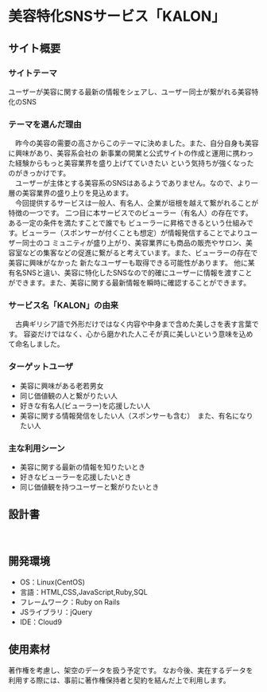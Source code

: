 # 美容特化SNSサービス「KALON」
## サイト概要
### サイトテーマ

ユーザーが美容に関する最新の情報をシェアし、ユーザー同士が繋がれる美容特化のSNS
​
### テーマを選んだ理由

　昨今の美容の需要の高さからこのテーマに決めました。また、自分自身も美容に興味があり、美容系会社の
新事業の開業と公式サイトの作成と運用に携わった経験からもっと美容業界を盛り上げてていきたい
という気持ちが強くなったのがきっかけです。  
　ユーザーが主体とする美容系のSNSはあるようでありません。なので、より一層の美容業界の盛り上りを見込めます。  
　今回提供するサービスは一般人、有名人、企業が垣根を越えて繋がれることが特徴の一つです。
二つ目に本サービスでのビューラー（有名人）の存在です。ある一定の条件を満たすことで誰でも
ビューラーに昇格できるという仕組みです。ビューラー（スポンサーが付くことも想定）が情報発信することでよりユーザー同士のコ
ミュニティが盛り上がり、美容業界にも商品の販売やサロン、美容室などの集客などの促進に繋がると考えています。また、ビューラーの存在で美容に興味がなかった
新たなユーザーも取得できる可能性があります。
他に某有名SNSと違い、美容に特化したSNSなので的確にユーザーに情報を渡すことができます。また、美容に関する最新情報を瞬時に確認することができます。

### サービス名「KALON」の由来
　古典ギリシア語で外形だけではなく内容や中身まで含めた美しさを表す言葉です。
容姿だけではなく、心から磨かれた人こそが真に美しいという意味を込めて命名しました。

### ターゲットユーザ
- 美容に興味がある老若男女
- 同じ価値観の人と繋がりたい人
- 好きな有名人(ビューラー)を応援したい人
- 美容に関する情報発信をしたい人（スポンサーも含む）　また、有名になりたい人

### 主な利用シーン
- 美容に関する最新の情報を知りたいとき
- 好きなビューラーを応援したいとき
- 同じ価値観を持つユーザーと繋がりたいとき
​
## 設計書
<!-- 【補足説明】 -->
<!-- - テーマ提出時点では不要です。 -->
<!-- - 当項目には「後ほど作成予定」と記載しましょう。 -->
​
## 開発環境
- OS：Linux(CentOS)
- 言語：HTML,CSS,JavaScript,Ruby,SQL
- フレームワーク：Ruby on Rails
- JSライブラリ：jQuery
- IDE：Cloud9
​
## 使用素材
著作権を考慮し、架空のデータを扱う予定です。
なお今後、実在するデータを利用する際には、事前に著作権保持者と契約を結んだ上で利用します。